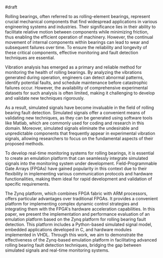 #draft

Rolling bearings, often referred to as rolling-element bearings, represent crucial mechanical components that find widespread applications in various engineering systems and industries. Their significance lies in their ability to facilitate relative motion between components while minimizing friction, thus enabling the efficient operation of machinery. However, the continual movement of internal components within bearings can lead to wear and subsequent failures over time. To ensure the reliability and longevity of these critical components, effective monitoring and fault detection techniques are essential.

Vibration analysis has emerged as a primary and reliable method for monitoring the health of rolling bearings. By analyzing the vibrations generated during operation, engineers can detect abnormal patterns, identify potential faults, and schedule maintenance before catastrophic failures occur. However, the availability of comprehensive experimental datasets for such analysis is often limited, making it challenging to develop and validate new techniques rigorously.

As a result, simulated signals have become invaluable in the field of rolling bearing fault detection. Simulated signals offer a convenient means of validating new techniques, as they can be generated using software tools like Matlab, which are commonly used for coding and research in this domain. Moreover, simulated signals eliminate the undesirable and unpredictable components that frequently appear in experimental vibration signals, allowing researchers to focus on the fundamental aspects of their proposed methods.

To develop real-time monitoring systems for rolling bearings, it is essential to create an emulation platform that can seamlessly integrate simulated signals into the monitoring system under development. Field-Programmable Gate Arrays (FPGAs) have gained popularity in this context due to their flexibility in implementing various communication protocols and hardware functionalities, making them ideal for rapid development and validation of specific requirements.

The Zynq platform, which combines FPGA fabric with ARM processors, offers particular advantages over traditional FPGAs. It provides a convenient platform for implementing complex dynamic control strategies and integrating them with the FPGA's hardware acceleration capabilities. In this paper, we present the implementation and performance evaluation of an emulation platform based on the Zynq platform for rolling bearing fault detection. This platform includes a Python-based simulated signal model, embedded applications developed in C, and hardware modules implemented in VHDL. Through this work, we aim to demonstrate the effectiveness of the Zynq-based emulation platform in facilitating advanced rolling bearing fault detection techniques, bridging the gap between simulated signals and real-time monitoring systems.